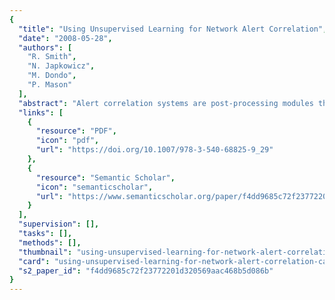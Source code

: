 ```yaml
---
{
  "title": "Using Unsupervised Learning for Network Alert Correlation",
  "date": "2008-05-28",
  "authors": [
    "R. Smith",
    "N. Japkowicz",
    "M. Dondo",
    "P. Mason"
  ],
  "abstract": "Alert correlation systems are post-processing modules that enable intrusion analysts to find important alerts and filter false positives efficiently from the output of Intrusion Detection Systems. Typically, however, these modules require high levels of human involvement in creating the system and/or maintaining it, as patterns of attacks change as often as from month to month. We present an alert correlation system based on unsupervised machine learning algorithms that is accurate and low maintenance. The system is implemented in two stages of correlation. At the first stage, alerts are grouped together such that each group forms one step of an attack. At the second stage, the groups created at the first stage are combined such that each combination of groups contains the alerts of precisely one full attack. We tested various implementations of the system. The most successful one relies in the first stage on a new unsupervised algorithm inspired by an existing novelty detection system, and the EM algorithm in the second stage. Our experimental results show that, with our model, the number of alerts that an analyst has to deal with is significantly reduced.",
  "links": [
    {
      "resource": "PDF",
      "icon": "pdf",
      "url": "https://doi.org/10.1007/978-3-540-68825-9_29"
    },
    {
      "resource": "Semantic Scholar",
      "icon": "semanticscholar",
      "url": "https://www.semanticscholar.org/paper/f4dd9685c72f23772201d320569aac468b5d086b"
    }
  ],
  "supervision": [],
  "tasks": [],
  "methods": [],
  "thumbnail": "using-unsupervised-learning-for-network-alert-correlation-thumb.jpg",
  "card": "using-unsupervised-learning-for-network-alert-correlation-card.jpg",
  "s2_paper_id": "f4dd9685c72f23772201d320569aac468b5d086b"
}
---
```


